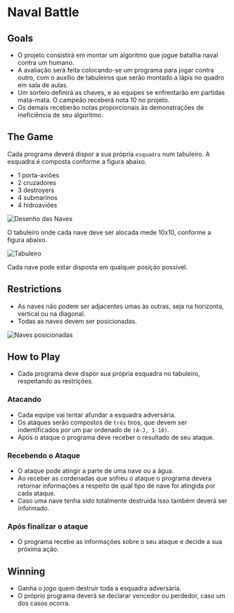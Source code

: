 # Naval Battle

## Goals

- O projeto consistirá em montar um algoritmo que jogue batalha naval contra um humano.
- A avaliação será feita colocando-se um programa para jogar contra outro, com o auxílio de tabuleiros que serão montado a lápis no quadro em sala de aulas.
- Um sorteio definirá as chaves, e as equipes se enfrentarão em partidas mata-mata. O campeão receberá nota 10 no projeto.
- Os demais receberão notas proporcionais às demonstrações de ineficiência de seu algoritmo.

## The Game

Cada programa deverá dispor a sua própria `esquadra` num tabuleiro. A esquadra é composta conforme a figura abaixo.

- 1 porta-aviões
- 2 cruzadores
- 3 destroyers
- 4 submarinos
- 4 hidroaviões

![Desenho das Naves](https://sites.google.com/site/alvarodegas/_/rsrc/1468757393193/home/academico/disciplinas/old-but-gold/2012-1/ia/projeto-2012-1/esquadra.png?height=175&width=200)

O tabuleiro onde cada nave deve ser alocada mede 10x10, conforme a figura abaixo.

![Tabuleiro](https://sites.google.com/site/alvarodegas/_/rsrc/1468757393254/home/academico/disciplinas/old-but-gold/2012-1/ia/projeto-2012-1/tabuleiro.png?height=197&width=200)

Cada nave pode estar disposta em qualquer posição possível.

## Restrictions

- As naves não podem ser adjacentes umas às outras, seja na horizonta, vertical ou na diagonal.
- Todas as naves devem ser posicionadas.

![Naves posicionadas](https://sites.google.com/site/alvarodegas/_/rsrc/1468757393482/home/academico/disciplinas/old-but-gold/2012-1/ia/projeto-2012-1/jogo_pronto.png?height=196&width=200)

## How to Play

- Cada programa deve dispor sua própria esquadra no tabuleiro, respeitando as restrições.

### Atacando

- Cada equipe vai tentar afundar a esquadra adversária.
- Os ataques serão compostos de `três` tiros, que devem ser indentificados por um par ordenado de `(A-J, 1-10)`.
- Após o ataque o programa deve receber o resultado de seu ataque.

### Recebendo o Ataque

- O ataque pode atingir a parte de uma nave ou a água.
- Ao receber as cordenadas que sofreu o ataque o programa devera retornar informações a respeito de qual tipo de nave foi atingida por cada ataque.
- Caso uma nave tenha sido totalmente destruida isso também deverá ser informado.

### Após finalizar o ataque

- O programa recebe as informações sobre o seu ataque e decide a sua próxima ação.

## Winning

- Ganha o jogo quem destruir toda a esquadra adversária.
- O próprio programa deverá se declarar vencedor ou perdedor, caso um dos casos ocorra.
